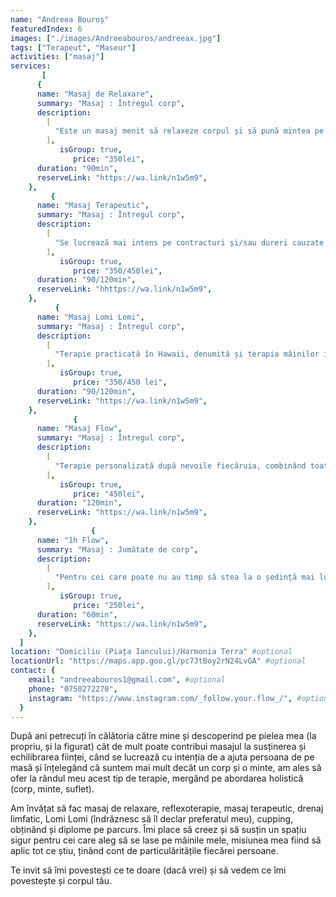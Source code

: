 ```yaml
---
name: "Andreea Bouroș"
featuredIndex: 6
images: ["./images/Andreeabouros/andreeax.jpg"]
tags: ["Terapeut", "Maseur"]
activities: ["masaj"]
services:
       [
      {
      name: "Masaj de Relaxare",
      summary: "Masaj : Întregul corp",
      description:
        [
          "Este un masaj menit să relaxeze corpul și să pună mintea pe pauză un pic. Folosim elemente de aromaterapie și putem aplica și pietre calde, pentru a amplifica starea de relaxare.",
        ],
           isGroup: true,
              price: "350lei",
      duration: "90min",
      reserveLink: "https://wa.link/n1w5m9",
    },
         {
      name: "Masaj Terapeutic",
      summary: "Masaj : Întregul corp",
      description:
        [
          "Se lucrează mai intens pe contracturi și/sau dureri cauzate de anumite probleme medicale (dureri de spate, membre etc). Se pot folosi și pietre calde și ventuze.",
        ],
           isGroup: true,
              price: "350/450lei",
      duration: "90/120min",
      reserveLink: "hhttps://wa.link/n1w5m9",
    },
          {
      name: "Masaj Lomi Lomi",
      summary: "Masaj : Întregul corp",
      description:
        [
          "Terapie practicată în Hawaii, denumită și terapia mâinilor iubitoare datorită mișcărilor fluide și de îmbrățișare a corpului. Perfectă pentru regăsirea echilibrului fizic și emotional.",
        ],
           isGroup: true,
              price: "350/450 lei",
      duration: "90/120min",
      reserveLink: "https://wa.link/n1w5m9",
    },
              {
      name: "Masaj Flow",
      summary: "Masaj : Întregul corp",
      description:
        [
          "Terapie personalizată după nevoile fiecăruia, combinând toate tehnicile cunoscute (masaj de relaxare, terapeutic, Lomi Lomi, aromaterapie, reflexoterapie, drenaj limfatic, cupping). ",
        ],
           isGroup: true,
              price: "450lei",
      duration: "120min",
      reserveLink: "https://wa.link/n1w5m9",
    },
                  {
      name: "1h Flow",
      summary: "Masaj : Jumătate de corp",
      description:
        [
          "Pentru cei care poate nu au timp să stea la o ședință mai lungă și/sau au o nevoie specifică (dureri, disconfort etc).",
        ],
           isGroup: true,
              price: "250lei",
      duration: "60min",
      reserveLink: "https://wa.link/n1w5m9",
    },
  ]
location: "Domiciliu (Piața Iancului)/Harmonia Terra" #optional
locationUrl: "https://maps.app.goo.gl/pc7JtBoy2rN24LvGA" #optional
contact: {
    email: "andreeabouros1@gmail.com", #optional
    phone: "0750272270",
    instagram: "https://www.instagram.com/_follow.your.flow_/", #optional
  }
---
```


După ani petrecuți în călătoria către mine și descoperind pe pielea mea (la propriu, și la figurat) cât de mult poate contribui masajul la susținerea și echilibrarea ființei, când se lucrează cu intenția de a ajuta persoana de pe masă și înțelegând că suntem mai mult decât un corp și o minte, am ales să ofer la rândul meu acest tip de terapie, mergând pe abordarea holistică (corp, minte, suflet). 

Am învățat să fac masaj de relaxare, reflexoterapie, masaj terapeutic, drenaj limfatic, Lomi Lomi (îndrăznesc să îl declar preferatul meu), cupping, obținând și diplome pe parcurs. Îmi place să creez și să susțin un spațiu sigur pentru cei care aleg să se lase pe mâinile mele, misiunea mea fiind să aplic tot ce știu, ținând cont de particulăritățile fiecărei persoane.
 
Te invit să îmi povestești ce te doare (dacă vrei) și să vedem ce îmi povestește și corpul tău. 
